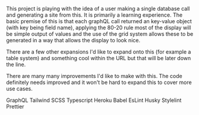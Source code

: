 This project is playing with the idea of a user making a single database call and generating a site from this. It is primarily a learning experience. The basic premise of this is that each graphQL call returned an key-value object (with key being field name), applying the 80-20 rule most of the display will be simple output of values and the use of the grid system allows these to be generated in a way that allows the display to look nice.

There are a few other expansions I'd like to expand onto this (for example a table system) and something cool within the URL but that will be later down the line.

There are many many improvements I'd like to make with this. The code definitely needs improved and it won't be hard to expand this to cover more use cases.

GraphQL
Tailwind
SCSS
Typescript
Heroku
Babel
EsLint
Husky
Stylelint
Prettier
